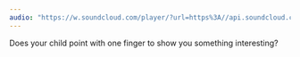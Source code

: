 ```yaml
---
audio: "https://w.soundcloud.com/player/?url=https%3A//api.soundcloud.com/tracks/1470809017%3Fsecret_token%3Ds-68djJjiDv4E&color=%23ff5500&auto_play=true&hide_related=false&show_comments=true&show_user=true&show_reposts=false&show_teaser=true&visual=true"
---
```


Does your child point with one finger to show you something interesting?